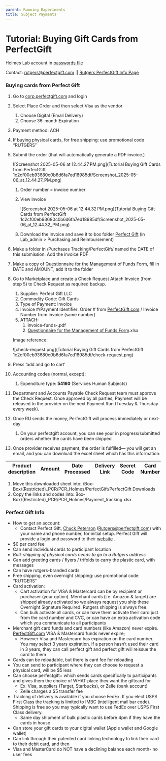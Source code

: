```yaml
---
parent: Running Experiments
title: Subject Payments
---
```


# Tutorial: Buying Gift Cards from PerfectGift

Holmes Lab account in [passwords file](https://rutgers.box.com/s/fbjhcw44tter8pyb4a68mnbbk5086btj)

</aside>

Contact: [rutgers@perfectgift.com](mailto:rutgers@perfectgift.com)  ||  [Rutgers PerfectGift Info Page](https://procurementservices.rutgers.edu/purchasing/perfect-gift-llc) 

### Buying cards from Perfect Gift

1. Go to [corp.perfectgift.com](http://corp.perfectgift.com) and login
2. Select Place Order and then select Visa as the vendor
    1. Choose Digital (Email Delivery)
    2. Choose 36-month Expiration
3. Payment method: ACH
4. If buying physical cards, for free shipping: use promotional code “RUTGERS”
5. Submit the order (that will automatically generate a PDF invoice.)
    
    ![Screenshot 2025-05-06 at 12.44.27 PM.png](Tutorial Buying Gift Cards from PerfectGift 1c2cf00eb93680c0b6d6fa7ed18985df/Screenshot_2025-05-06_at_12.44.27_PM.png)
    
    1. Order number = invoice number
    2. View invoice
        
        ![Screenshot 2025-05-06 at 12.44.32 PM.png](Tutorial Buying Gift Cards from PerfectGift 1c2cf00eb93680c0b6d6fa7ed18985df/Screenshot_2025-05-06_at_12.44.32_PM.png)
        
    3. Download the invoice and save it to box folder [Perfect Gift](https://rutgers.box.com/s/jx2fmd1xgtbz4e0q7pu33jcgzv21mrby) (in Lab_admin > Purchasing and Reimbursement)
6. Make a folder in /Purchases Tracking/PerfectGift/ named the DATE of this submission. Add the invoice PDF
7. Make a copy of [Questionnaire for the Management of Funds Form](https://rutgers.box.com/s/c6zrpzdx2h9kp0hgjjyn5md8vvnp69hw), fill in DATE and AMOUNT, add it to the folder 
8. Go to Marketplace and create a Check Request  Attach Invoice (from step 5) to Check Request as required backup.
    1. Supplier: Perfect Gift LLC
    2. Commodity Code: Gift Cards
    3. Type of Payment: Invoice
    4. Invoice #/Payment Identifier: Order # from [PerfectGift.com](http://PerfectGift.com) / Invoice Number from invoice  (same number)
    5. ATTACH:
        1. invoice-funds-<number>.pdf
        2. [Questionnaire for the Management of Funds Form](https://rutgers.box.com/s/c6zrpzdx2h9kp0hgjjyn5md8vvnp69hw).xlsx
    
    Image reference:
    
    ![check-request.png](Tutorial Buying Gift Cards from PerfectGift 1c2cf00eb93680c0b6d6fa7ed18985df/check-request.png)
    
9. Press ‘add and go to cart’ 
10. Accounting codes (normal, except):
    1. Expenditure type: **54160** (Services Human Subjects)
11. Department and Accounts Payable Check Request team must approve the Check Request. Once approved by all parties, Payment will be released to the provider on the next Payment Run (Tuesday & Thursday every week).
12. Once RU sends the money, PerfectGift will process immediately or next-day
    1. On your perfectgift account, you can see your in progress/submitted orders whether the cards have been shipped
13. Once provider receives payment, the order is fulfilled— you will get an email, and you can download the excel sheet which has this information:

| Product description | Amount | Date Processed | Delivery Link | Secret Code | Card Number | PIN | Expiration Date |
| --- | --- | --- | --- | --- | --- | --- | --- |
1. Move this downloaded sheet into: /Box-Box/(Restricted)_PCR/PCR_Holmes/PerfectGift/PerfectGift Downloads
2. Copy the links and codes into: Box-Box/(Restricted)_PCR/PCR_Holmes/Payment_tracking.xlsx

### Perfect Gift Info

- How to get an account:
    - Contact Perfect Gift, [Chuck Peterson](mailto:Rutgers@perfectgift.com) ([Rutgers@perfectgift.com](mailto:Rutgers@perfectgift.com)) with your name and phone number, for initial setup. Perfect Gift will provide a login and password to their [website](https://www.perfectgift.com/corporate/rutgers) .
- $0 per card fee
- Can send individual cards to participant location
- *Bulk shipping of physical cards needs to go to a Rutgers address*
- Can add greeting cards / flyers / trifolds to carry the plastic card, with messages
- Can have rutgers-branded cards
- Free shipping, even overnight shipping: use promotional code “RUTGERS”
- Card activation:
    - Cart activation for VISA & Mastercard can be by recipient or purchaser (your option).  Merchant cards (i.e. Amazon & target) are shipped already activated so we always request you ship these Overnight Signature Required.  Rutgers shipping is always free.
    - Can bulk activate all cards, or can have them activate their card just from the card number and CVC, or can have an extra activation code which you communicate to all participants
- Merchant gift card funds and card numbers (like Amazon) never expire.  [PerfectGift.com](http://perfectgift.com/) VISA & Mastercard funds never expire;
    - However Visa and Mastercard has expiration on the card number. You may select 3 years expiration. If a person hasn’t used their card in 3 years, they can call perfect gift and perfect gift will reissue the card to them
- Cards can be reloadable, but there is card fee for reloading
- You can send to participant where they can choose to request a physical card, will be $5 less
- Can choose perfectgift+ which sends cards specifically to participants and gives them the choice of WHAT place they want the giftcard for
    - Ex: Visa, suppliers (Target, Starbucks),  or Zelle (bank account)
    - Zelle charges a $5 transfer fee
- Tracking of delivery is available if you choose FedEx.  If you elect USPS First Class the tracking is limited to IMBC (intelligent mail bar code).  Shipping is free so you may typically want to use FedEx over USPS First Class delivery.
    - Same day shipment of bulk plastic cards before 4pm if they have the cards in house
- Can store your gift cards to your digital wallet (Apple wallet and Google wallet)
- Can link through their patented card linking technology to link their card to their debit card, and then
- Visa and MasterCard do NOT have a declining balance each month- no user fees
